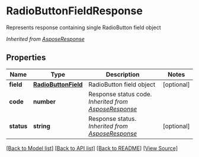 ﻿# RadioButtonFieldResponse
Represents response containing single RadioButton field object

*Inherited from [AsposeResponse](AsposeResponse.md)*
## Properties
Name | Type | Description | Notes
------------ | ------------- | ------------- | -------------
**field** | [**RadioButtonField**](RadioButtonField.md) | RadioButton field object | [optional]
**code** | **number** | Response status code.<br />*Inherited from [AsposeResponse](AsposeResponse.md)* | 
**status** | **string** | Response status.<br />*Inherited from [AsposeResponse](AsposeResponse.md)* | [optional]

[[Back to Model list]](../README.md#documentation-for-models) [[Back to API list]](../README.md#documentation-for-api-endpoints) [[Back to README]](../README.md) [[View Source]](../src/models/radioButtonFieldResponse.ts)

